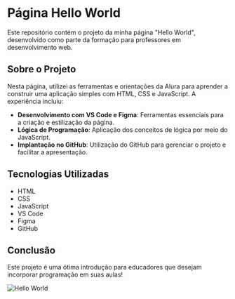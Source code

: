 # Página Hello World

Este repositório contém o projeto da minha página "Hello World", desenvolvido como parte da formação para professores em desenvolvimento web.

## Sobre o Projeto

Nesta página, utilizei as ferramentas e orientações da Alura para aprender a construir uma aplicação simples com HTML, CSS e JavaScript. A experiência incluiu:

- **Desenvolvimento com VS Code e Figma**: Ferramentas essenciais para a criação e estilização da página.
- **Lógica de Programação**: Aplicação dos conceitos de lógica por meio do JavaScript.
- **Implantação no GitHub**: Utilização do GitHub para gerenciar o projeto e facilitar a apresentação.

## Tecnologias Utilizadas

- HTML
- CSS
- JavaScript
- VS Code
- Figma
- GitHub

## Conclusão

Este projeto é uma ótima introdução para educadores que desejam incorporar programação em suas aulas!

![Hello World](https://github.com/user-attachments/assets/e0630455-ad10-4fe4-8c95-357d49ea810e)
